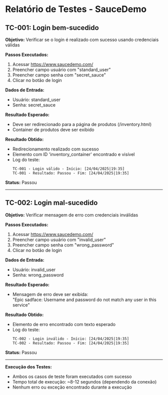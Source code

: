 
# Relatório de Testes - SauceDemo

## TC-001: Login bem-sucedido

**Objetivo:** Verificar se o login é realizado com sucesso usando credenciais válidas

**Passos Executados:**
1. Acessar https://www.saucedemo.com/
2. Preencher campo usuário com "standard_user"
3. Preencher campo senha com "secret_sauce"
4. Clicar no botão de login

**Dados de Entrada:**
- Usuário: standard_user
- Senha: secret_sauce

**Resultado Esperado:**
- Deve ser redirecionado para a página de produtos (/inventory.html)
- Container de produtos deve ser exibido

**Resultado Obtido:**
- Redirecionamento realizado com sucesso
- Elemento com ID 'inventory_container' encontrado e visível
- Log do teste:  
  ```
  TC-001 - Login válido - Início: [24/04/2025|19:35]
  TC-001 - Resultado: Passou - Fim: [24/04/2025|19:35]
  ```

**Status:** Passou

---

## TC-002: Login mal-sucedido

**Objetivo:** Verificar mensagem de erro com credenciais inválidas

**Passos Executados:**
1. Acessar https://www.saucedemo.com/
2. Preencher campo usuário com "invalid_user"
3. Preencher campo senha com "wrong_password"
4. Clicar no botão de login

**Dados de Entrada:**
- Usuário: invalid_user
- Senha: wrong_password

**Resultado Esperado:**
- Mensagem de erro deve ser exibida:  
  "Epic sadface: Username and password do not match any user in this service"

**Resultado Obtido:**
- Elemento de erro encontrado com texto esperado
- Log do teste:  
  ```
  TC-002 - Login inválido - Início: [24/04/2025|19:35]
  TC-002 - Resultado: Passou - Fim: [24/04/2025|19:35]
  ```

**Status:** Passou

---

**Execução dos Testes:**
- Ambos os casos de teste foram executados com sucesso
- Tempo total de execução: ~8-12 segundos (dependendo da conexão)
- Nenhum erro ou exceção encontrado durante a execução
